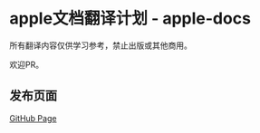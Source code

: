 # apple文档翻译计划 - apple-docs
所有翻译内容仅供学习参考，禁止出版或其他商用。

欢迎PR。



## 发布页面
[GitHub Page](https://echosun1996.github.io/apple-docs/)